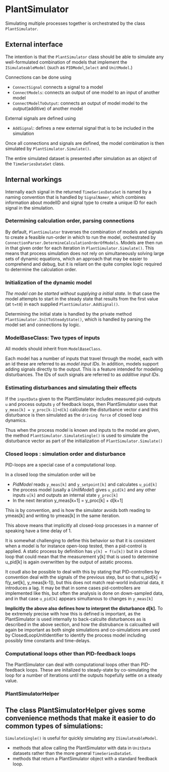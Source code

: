 
# PlantSimulator

Simulating multiple processes together is orchestrated by the class ``PlantSimulator``.

## External interface

The intention is that the ``PlantSimulator`` class should be able to simulate any well-formulated
combination of models that implement the ``ISimulateableModel`` (such as ``PIDModel``,``Select`` and ``UnitModel``.)

Connections can be done using
- ``ConnectSignal`` connects a signal to a model
- ``ConnectModels``: connects an output of one model to an input of another model
- ``ConnectModelToOutput``: connects an output of model model to the *output*(additive) of another model

External signals are defined using 
 - ``AddSignal``: defines a new external signal that is to be included in the simulation

Once all connections and signals are defined, the model combination 
is then simulated by ``PlantSimulator.Simulate()``.

The entire simulated dataset is presented after simulation as an object of the ``TimeSeriesDataSet`` class. 

## Internal workings

Internally each signal in the returned ``TimeSeriesDataSet``
 is named by a naming convention that is handled by ``SignalNamer``, which combines
information about modelID and signal type to create a unique ID for each signal in the simulation. 


### Determining calculation order, parsing connections

By default, ``PlantSimulator`` traverses the combination of models and signals to create a feasible run-order in 
which to run the model, orchestrated by ``ConnectionParser.DetermineCalculationOrderOfModels``. 
Models are then 
run in that given order for each iteration in ``PlantSimulator.Simulate()``. 
This means that process simulation does not rely on simultaneously solving large sets of dynamic equations, 
which an approach that may be easier to comprehend and debug, but it is reliant on the quite complex logic required
to determine the calculation order.

### Initialization of the dynamic model

*The model can be started without supplying a initial state.* In that case the model attempts to start in the steady
state that results from the first value (at ``t=t0``) in each supplied ``PlantSimulator.AddSignal()``.

Determining the initial state is handled by the private method ``PlantSimulator.InitToSteadyState()``, which is 
handled by parsing the model set and connections by logic.


### ModelBaseClass: Two types of inputs 

All models should inherit from ``ModelBaseClass``. 

Each model has a number of inputs that travel through the model, each with an id these are referred to as *model input IDs*.
In addition, models support adding signals directly to the output. This is a feature intended for modeling disturbances. 
The IDs of such signals are referred to as *additive input IDs*.

### Estimating disturbances and simulating their effects 

If the ``inputData`` given to the PlantSimulator includes measured pid-outputs ``u`` and process outputs ``y`` of feedback loops,
then PlantSimulator uses that 
``y_meas[k] = y_proc[k-1]+d[k]`` 
calculate the disturbance vector ``d`` and this disturbance is then simulated as the ``driving force`` of closed loop dynamics. 

Thus when the process model is known and inputs to the model are given, the method ``PlantSimulator.SimulateSingle()`` is used to 
simulate the disturbance vector as part of the initialization of ``PlantSimulator.Simulate()``

### Closed loops : simulation order and disturbance

PID-loops are a special case of a computational loop.

In a closed loop the simulation order will be

- *PidModel* reads ``y_meas[k]`` and ``y_setpoint[k]`` and calculates ``u_pid[k]``
- the process model (usally a *UnitModel*) gives ``u_pid[k]`` and any other inputs ``u[k]`` and outputs an internal state ``y_proc[k]``
- In the next iteration y_meas[k+1] = y_proc[k] + d[k+1]

This is by convention, and is how the simulator avoids both reading to ymeas[k] and writing to ymeas[k] in the same iteration.

This above means that implicitly all closed-loop processes in a manner of speaking have a time delay of 1. 

It is somewhat challenging to define this behavior so that it is consistent when a model is for instance open-loop tested, then a pid-control is applied. 
A static process by definition has ``y[k] = f(u[k])`` but in a closed loop that could mean that the measurement y[k] that is used to determine u_pid[k]
is again overwritten by the output of astatic process. 

It coudl also be possible to deal with this by stating that PID-controllers by convention deal with the signals of the previous step, but so that
u_pid[k] = f(y_set[k], y_meas[k-1]), but this does not match real-world industrial data, it introduces a lag. It may be that in some cases pid-controllers
are implemented like this, but often the analysis is done on down-sampled data, and in that case ``u_pid[k]`` appears simultanous to changes in ``y_meas[k]``
 
**Implicitly the above also defines how to interpret the disturbance d[k].** To be extremely precise with how this is defined is important, as the PlantSimulator is
used internally to back-calculte disturbances as is described in the above section, and how the distrubance is calcualted will again be important as both single simulations and co-simulations 
are used by ClosedLoopUnitIdentifier to identify the process model including possibly time constants and time-delays. 



### Computational loops other than PID-feedback loops

The PlantSimulator can deal with computational loops other than PID-feedback loops. These are initalized to steady-state by co-simulating the loop for a number of iterations until the outputs hopefully settle on a steady value. 



### PlantSimulatorHelper 

The class PlantSimulatorHelper gives some convenience methods that make it easier to do common types of simulations:
- 
``SimulateSingle()`` is useful for quickly simulating any ``ISimulateableModel``. 
- methods that allow calling the PlantSimulator with data in ``UnitData`` datasets rather than the more general ``TimeSeriesDataSet``.
- methods that return a PlantSimulator object with a standard feedback loop. 


